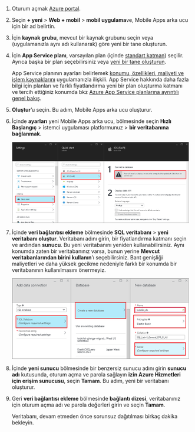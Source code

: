 1. Oturum açmak [Azure portal].
2. Seçin **+ yeni** > **Web + mobil** > **mobil uygulama**ve, Mobile Apps arka ucu için bir ad belirtin.
3. İçin **kaynak grubu**, mevcut bir kaynak grubunu seçin veya (uygulamanızla aynı adı kullanarak) göre yeni bir tane oluşturun. 
4. İçin **App Service planı**, varsayılan plan (içinde [standart katman](https://azure.microsoft.com/pricing/details/app-service/)) seçilir. Ayrıca başka bir plan seçebilirsiniz veya [yeni bir tane oluşturun](../articles/app-service/app-service-plan-manage.md#create-an-app-service-plan). 

   App Service planının ayarları belirlemek [konumu, özellikleri, maliyeti ve işlem kaynaklarını](https://azure.microsoft.com/pricing/details/app-service/) uygulamanızla ilişkili. App Service hakkında daha fazla bilgi için planları ve farklı fiyatlandırma yeni bir plan oluşturma katmanı ve tercih ettiğiniz konumda bkz [Azure App Service planlarına ayrıntılı genel bakış](../articles/app-service/azure-web-sites-web-hosting-plans-in-depth-overview.md).
   
5. **Oluştur**’u seçin. Bu adım, Mobile Apps arka ucu oluşturur. 
6. İçinde **ayarları** yeni Mobile Apps arka ucu, bölmesinde seçin **Hızlı Başlangıç** > istemci uygulaması platformunuz > **bir veritabanına bağlanmak**. 
   
   ![Bir veritabanına bağlanma seçimleri](./media/app-service-mobile-dotnet-backend-create-new-service/dotnet-backend-create-data-connection.png)
7. İçinde **veri bağlantısı ekleme** bölmesinde **SQL veritabanı** > **yeni veritabanı oluştur**. Veritabanı adını girin, bir fiyatlandırma katmanı seçin ve ardından **sunucu**. Bu yeni veritabanını yeniden kullanabilirsiniz. Aynı konumda zaten bir veritabanınız varsa, bunun yerine **Mevcut veritabanlarından birini kullanın**’ı seçebilirsiniz. Bant genişliği maliyetleri ve daha yüksek gecikme nedeniyle farklı bir konumda bir veritabanının kullanılmasını önermeyiz.
   
   ![Bir veritabanını seçme](./media/app-service-mobile-dotnet-backend-create-new-service/dotnet-backend-create-db.png)
8. İçinde **yeni sunucu** bölmesinde bir benzersiz sunucu adını girin **sunucu adı** kutusunda, oturum açma ve parola sağlayın **izin Azure Hizmetleri için erişim sunucusu**, seçin **Tamam**. Bu adım, yeni bir veritabanı oluşturur.
9. Geri **veri bağlantısı ekleme** bölmesinde **bağlantı dizesi**, veritabanınız için oturum açma adı ve parola değerleri girin ve seçin **Tamam**. 

   Veritabanı, devam etmeden önce sorunsuz dağıtılması birkaç dakika bekleyin.

<!-- URLs. -->
[Azure portal]: https://portal.azure.com/
